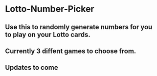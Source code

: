 # Lotto-Number-Picker
## Use this to randomly generate numbers for you to play on your Lotto cards. 
## Currently 3 diffent games to choose from.
## Updates to come
